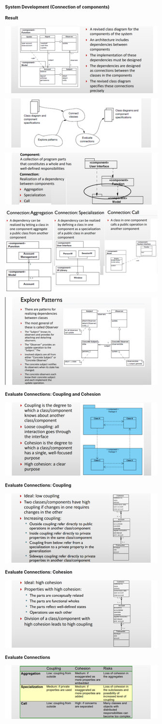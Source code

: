 #### System Development (Connection of components)

#### Result

![](.\img\63.png)

![](.\img\64.png)

![](.\img\65.png)

![](.\img\66.png)

![](.\img\67.png)

#### Evaluate Connections: Coupling and Cohesion

![](.\img\68.png)

#### Evaluate Connections: Coupling

![](.\img\69.png)

#### Evaluate Connections: Cohesion

![](.\img\70.png)

#### Evaluate Connections

![](.\img\71.png)

